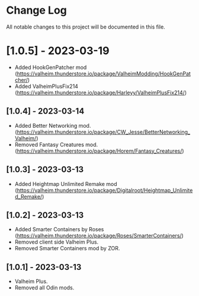 # Change Log

All notable changes to this project will be documented in this file.

# [1.0.5] - 2023-03-19

- Added HookGenPatcher mod (https://valheim.thunderstore.io/package/ValheimModding/HookGenPatcher/)
- Added ValheimPlusFix214 (https://valheim.thunderstore.io/package/Harleyy/ValheimPlusFix214/)

## [1.0.4] - 2023-03-14

- Added Better Networking mod. (https://valheim.thunderstore.io/package/CW_Jesse/BetterNetworking_Valheim/)
- Removed Fantasy Creatures mod. (https://valheim.thunderstore.io/package/Horem/Fantasy_Creatures/)

## [1.0.3] - 2023-03-13

- Added Heightmap Unlimited Remake mod (https://valheim.thunderstore.io/package/Digitalroot/Heightmap_Unlimited_Remake/)

## [1.0.2] - 2023-03-13

- Added Smarter Containers by Roses (https://valheim.thunderstore.io/package/Roses/SmarterContainers/)
- Removed client side Valheim Plus.
- Removed Smarter Containers mod by ZOR.

## [1.0.1] - 2023-03-13

- Valheim Plus.
- Removed all Odin mods.